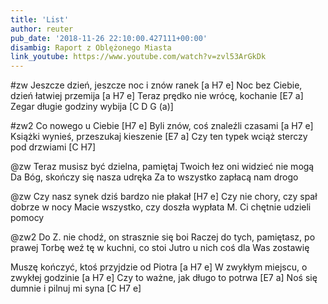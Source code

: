 ```yaml
---
title: 'List'
author: reuter
pub_date: '2018-11-26 22:10:00.427111+00:00'
disambig: Raport z Oblężonego Miasta
link_youtube: https://www.youtube.com/watch?v=zvl53ArGkDk
---
```


#zw
Jeszcze dzień, jeszcze noc i znów ranek [a H7 e]
Noc bez Ciebie, dzień łatwiej przemija [a H7 e]
Teraz prędko nie wrócę, kochanie [E7 a]
Zegar długie godziny wybija [C D G (a)]

#zw2
Co nowego u Ciebie [H7 e]
Byli znów, coś znaleźli czasami [a H7 e]
Książki wynieś, przeszukaj kieszenie [E7 a]
Czy ten typek wciąż sterczy pod drzwiami [C H7]

@zw
Teraz musisz być dzielna, pamiętaj
Twoich łez oni widzieć nie mogą
Da Bóg, skończy się nasza udręka
Za to wszystko zapłacą nam drogo

@zw
Czy nasz synek dziś bardzo nie płakał [H7 e]
Czy nie chory, czy spał dobrze w nocy
Macie wszystko, czy doszła wypłata
M. Ci chętnie udzieli pomocy

@zw2
Do Z. nie chodź, on strasznie się boi
Raczej do tych, pamiętasz, po prawej
Torbę weź tę w kuchni, co stoi
Jutro u nich coś dla Was zostawię

Muszę kończyć, ktoś przyjdzie od Piotra [a H7 e]
W zwykłym miejscu, o zwykłej godzinie [a H7 e]
Czy to ważne, jak długo to potrwa [E7 a]
Noś się dumnie i pilnuj mi syna [C H7 e]